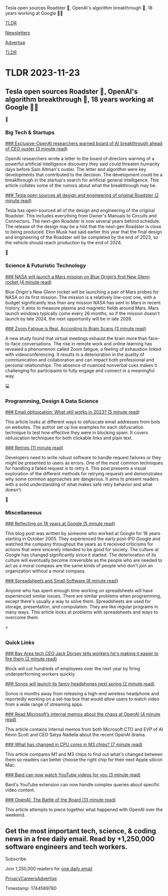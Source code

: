 Tesla open sources Roadster 🚗, OpenAI's algorithm breakthrough 🤖, 18 years working at Google 👨‍💻

[TLDR](/)

[Newsletters](/newsletters)

[Advertise](https://advertise.tldr.tech/)

[TLDR](/)

# TLDR 2023-11-23

## Tesla open sources Roadster 🚗, OpenAI's algorithm breakthrough 🤖, 18 years working at Google 👨‍💻

📱

### Big Tech & Startups

[### Exclusive-OpenAI researchers warned board of AI breakthrough ahead of CEO ouster (3 minute read)](https://finance.yahoo.com/news/exclusive-sam-altmans-ouster-openai-224405716.html?utm_source=tldrnewsletter)

OpenAI researchers wrote a letter to the board of directors warning of a powerful artificial intelligence discovery they said could threaten humanity days before Sam Altman's ouster. The letter and algorithm were key developments that contributed to the decision. The development could be a breakthrough in the startup's search for artificial general intelligence. This article collates some of the rumors about what the breakthrough may be.

[### Tesla open sources all design and engineering of original Roadster (2 minute read)](https://www.teslarati.com/tesla-roadster-open-source-design-engineering/?utm_source=tldrnewsletter)

Tesla has open-sourced all of the design and engineering of the original Roadster. This includes everything from Owner's Manuals to Circuits and Connectors. The next-gen Roadster is now several years behind schedule. The release of the design may be a hint that the next-gen Roadster is close to being produced. Elon Musk had said earlier this year that the final design and engineering of the Roadster will be completed by the end of 2023, so the vehicle should reach production by the end of 2024.

🚀

### Science & Futuristic Technology

[### NASA will launch a Mars mission on Blue Origin’s first New Glenn rocket (4 minute read)](https://arstechnica.com/space/2023/11/nasa-will-launch-a-mars-mission-on-blue-origins-first-new-glenn-rocket/?utm_source=tldrnewsletter)

Blue Origin's New Glenn rocket will be launching a pair of Mars probes for NASA on its first mission. The mission is a relatively low-cost one, with a budget significantly less than any mission NASA has sent to Mars in recent history. It aims to measure plasma and magnetic fields around Mars. Mars launch windows typically come every 26 months, so if the mission doesn't launch by late 2024, the next opportunity will be in late 2026.

[### Zoom Fatigue is Real, According to Brain Scans (3 minute read)](https://spectrum.ieee.org/zoom-fatigue?utm_source=tldrnewsletter)

A new study found that virtual meetings exhaust the brain more than face-to-face conversations. The rise in remote work and online learning has revealed a phenomenon called Zoom fatigue, a feeling of exhaustion linked with videoconferencing. It results in a deterioration in the quality of communication and collaboration and can impact both professional and personal relationships. The absence of nuanced nonverbal cues makes it challenging for participants to fully engage and connect in a meaningful way.

💻

### Programming, Design & Data Science

[### Email obfuscation: What still works in 2023? (5 minute read)](https://spencermortensen.com/articles/email-obfuscation/?utm_source=tldrnewsletter)

This article looks at different ways to obfuscate email addresses from bots on websites. The author set up live examples for each obfuscation technique to test how effective they were in blocking spam. It covers obfuscation techniques for both clickable links and plain text.

[### Retries (11 minute read)](https://encore.dev/blog/retries?utm_source=tldrnewsletter)

Developers need to write robust software to handle request failures or they might be presented to users as errors. One of the most common techniques for handling a failed request is to retry it. This post presents a visual exploration of the different methods for retrying requests and demonstrates why some common approaches are dangerous. It aims to present readers with a solid understanding of what makes safe retry behavior and what doesn't.

🎁

### Miscellaneous

[### Reflecting on 18 years at Google (5 minute read)](https://ln.hixie.ch/?start=1700627373&amp;count=1&amp;utm_source=tldrnewsletter)

This blog post was written by someone who worked at Google for 18 years starting in October 2005. They experienced the early post-IPO Google and watched the company throughout the years as it received criticisms for actions that were sincerely intended to be good for society. The culture at Google has changed significantly since it started. The deterioration of its culture will eventually become irreversible as the people who are needed to act as a moral compass are the same kinds of people who don't join an organization without a moral compass.

[### Spreadsheets and Small Software (8 minute read)](https://blog.nilenso.com/blog/2023/11/10/spreadsheets-and-small-software/?utm_source=tldrnewsletter)

Anyone who has spent enough time working on spreadsheets will have experienced similar issues. There are similar problems when programming, except there's usually a way to solve them. Spreadsheets are used for storage, presentation, and computation. They are like regular programs in many ways. This article looks at problems with spreadsheets and ways to overcome them.

⚡

### Quick Links

[### Bay Area tech CEO Jack Dorsey tells workers he's making it easier to fire them (2 minute read)](https://www.sfgate.com/tech/article/jack-dorsey-block-layoff-easier-18509249.php?utm_source=tldrnewsletter)

Block will cut hundreds of employees over the next year by firing underperforming workers quickly.

[### Sonos will launch its fancy headphones next spring (2 minute read)](https://arstechnica.com/gadgets/2023/11/sonos-plans-roku-like-tv-streaming-box-and-airpods-max-like-headphones/?utm_source=tldrnewsletter)

Sonos is months away from releasing a high-end wireless headphone and reportedly working on a set-top box that would allow users to watch video from a wide range of streaming apps.

[### Read Microsoft’s internal memos about the chaos at OpenAI (4 minute read)](https://www.theverge.com/2023/11/22/23972572/microsoft-internal-memo-kevin-scott-openai?utm_source=tldrnewsletter)

This article contains internal memos from both Microsoft CTO and EVP of AI Kevin Scott and CEO Satya Nadella about the recent OpenAI drama.

[### What has changed in CPU cores in M3 chips? (7 minute read)](https://eclecticlight.co/2023/11/22/what-has-changed-in-cpu-cores-in-m3-chips/?utm_source=tldrnewsletter)

This article compares M1 and M3 chips to find out what's changed between them so readers can better choose the right chip for their next Apple silicon Mac.

[### Bard can now watch YouTube videos for you (3 minute read)](https://www.theverge.com/2023/11/22/23972636/bard-youtube-extension-update-search-video-content?utm_source=tldrnewsletter)

Bard's YouTube extension can now handle complex queries about specific video content.

[### OpenAI: The Battle of the Board (13 minute read)](https://www.lesswrong.com/posts/sGpBPAPq2QttY4M2H/openai-the-battle-of-the-board?utm_source=tldrnewsletter)

This article attempts to piece together what happened with OpenAI over the weekend.

## Get the most important tech, science, & coding news in a free daily email. Read by +1,250,000 software engineers and tech workers.

Subscribe

Join 1,250,000 readers for [one daily email](/api/latest/tech)

[Privacy](/privacy)[Careers](https://jobs.ashbyhq.com/tldr.tech)[Advertise](/tech/advertise)

Timestamp: 1744589780